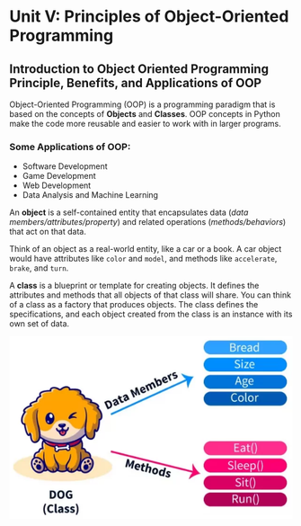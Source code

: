 # Unit V: Principles of Object-Oriented Programming

## Introduction to Object Oriented Programming Principle, Benefits, and Applications of OOP

Object-Oriented Programming (OOP) is a programming paradigm that is based on the concepts of **Objects** and **Classes**. OOP concepts in Python make the code more reusable and easier to work with in larger programs.

### Some Applications of OOP:
- Software Development
- Game Development
- Web Development
- Data Analysis and Machine Learning

An **object** is a self-contained entity that encapsulates data (*data members/attributes/property*) and related operations (*methods/behaviors*) that act on that data.

Think of an object as a real-world entity, like a car or a book. A car object would have attributes like `color` and `model`, and methods like `accelerate`, `brake`, and `turn`.

A **class** is a blueprint or template for creating objects. It defines the attributes and methods that all objects of that class will share. You can think of a class as a factory that produces objects. The class defines the specifications, and each object created from the class is an instance with its own set of data.

![Alt text](src\assets\Classes.png)
